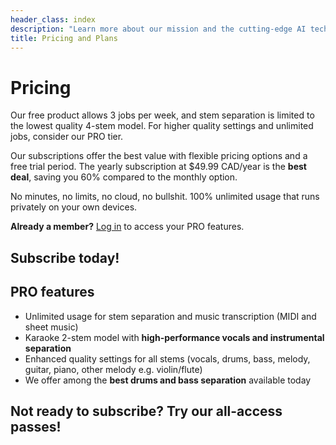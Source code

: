 ```yaml
---
header_class: index
description: "Learn more about our mission and the cutting-edge AI technology powering our music demixing tools."
title: Pricing and Plans
---
```


# Pricing

Our free product allows 3 jobs per week, and stem separation is limited to the lowest quality 4-stem model. For higher quality settings and unlimited jobs, consider our PRO tier.

Our subscriptions offer the best value with flexible pricing options and a free trial period. The yearly subscription at $49.99 CAD/year is the **best deal**, saving you 60% compared to the monthly option.

No minutes, no limits, no cloud, no bullshit. 100% unlimited usage that runs privately on your own devices.

<p><strong>Already a member?</strong> <a href="javascript:void(0);" id="login-link">Log in</a> to access your PRO features.</p>

<script>
  document.addEventListener('DOMContentLoaded', function() {
    const loginLink = document.getElementById('login-link');
    if (loginLink) {
        loginLink.addEventListener('click', () => {
            modal.classList.add('show');
        });
    }
  });
</script>

## Subscribe today!

<script async src="https://js.stripe.com/v3/pricing-table.js"></script>
<stripe-pricing-table pricing-table-id="prctbl_1OcXFtAmT5bJ3vuw0JDQk6A5"
publishable-key="pk_live_51ObLZ9AmT5bJ3vuwDIgzrNEljt7oK42MqgmnEKZbANz0PDtlzkD3Oc6R2JopYNJnpsteV8or0hY2s1l2bmrM1hED00nMDhvPqg">
</stripe-pricing-table>

## PRO features

* Unlimited usage for stem separation and music transcription (MIDI and sheet music)
* Karaoke 2-stem model with **high-performance vocals and instrumental separation**
* Enhanced quality settings for all stems (vocals, drums, bass, melody, guitar, piano, other melody e.g. violin/flute)
* We offer among the **best drums and bass separation** available today

## Not ready to subscribe? Try our all-access passes!

<script async src="https://js.stripe.com/v3/pricing-table.js"></script>
<stripe-pricing-table pricing-table-id="prctbl_1Q40clAmT5bJ3vuwWh8l91Xf"
publishable-key="pk_live_51ObLZ9AmT5bJ3vuwDIgzrNEljt7oK42MqgmnEKZbANz0PDtlzkD3Oc6R2JopYNJnpsteV8or0hY2s1l2bmrM1hED00nMDhvPqg">
</stripe-pricing-table>
